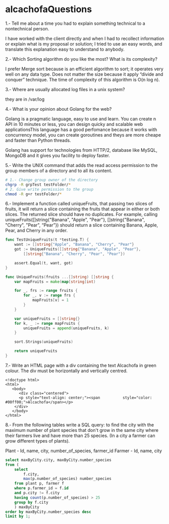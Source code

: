 # alcachofaQuestions

1.- Tell me about a time you had to explain something technical to a nontechnical
person.

I have worked with the client directly and when I had to recollect information or explain what is my proposal or solution; I tried to use an easy words, and translate this explanation easy to understand to anybody.



2.- Which Sorting algorithm do you like the most? What is its complexity?

I prefer Merge sort because is an efficient algorithm to sort; it operates very well on any data type. Does not matter the size because it apply “divide and conquer” technique. The time of complexity of this algorithm is O(n log n).


3.- Where are usually allocated log files in a unix system?

they are in /var/log


4.- What is your opinion about Golang for the web?

Golang is a pragmatic language, easy to use and learn. You can create n API in 10 minutes or less, you can design quicky and scalable web applicationsThis language has a good perfomance because it works with concurrency model, you can create goroutines and theys are more cheape and faster than Python threads.

Golang has support for technologies from HTTP/2, database like MySQL, MongoDB and it gives you facility to deploy faster.



5.- Write the UNIX command that adds the read access permission to the group
members of a directory and to all its content.


~~~bash
# 1.- Change group owner of the directory
chgrp -R grpTest testFolder/* 
# 2. Give write permission to the group
chmod -R g+r testFolder/*
  ~~~

6.- Implement a function called uniqueFruits, that passing two slices of fruits, it
will return a slice containing the fruits that appear in either or both slices. The
returned slice should have no duplicates.
For example, calling uniqueFruits([]string{"Banana", "Apple", "Pear"},
[]string{"Banana", "Cherry", "Pear", “Pear”}) should return a slice containing
Banana, Apple, Pear, and Cherry in any order.

~~~go
func TestUniqueFruits(t *testing.T) {
	want := []string{"Apple", "Banana", "Cherry", "Pear"}
	got := UniqueFruits([]string{"Banana", "Apple", "Pear"},
		[]string{"Banana", "Cherry", "Pear", "Pear"})

	assert.Equal(t, want, got)
}

func UniqueFruits(fruits ...[]string) []string {
	var mapFruits = make(map[string]int)

	for _, frs := range fruits {
		for _, v := range frs {
			mapFruits[v] = 1
		}
	}

	var uniqueFruits = []string{}
	for k, _ := range mapFruits {
		uniqueFruits = append(uniqueFruits, k)
	}

	sort.Strings(uniqueFruits)

	return uniqueFruits
}
~~~


7.- Write an HTML page with a div containing the text Alcachofa in green colour.
The div must be horizontally and vertically centred.

~~~hmtl5
<!doctype html>
<html>
   <body>
      <div class="centered">
      <p style="text-align: center;"><span          style="color:     #00ff00;">Alcachofa</span></p>
    </div>
   </body>
</html>
~~~


8.- From the following tables write a SQL query:
to find the city with the maximum number of plant species that don't grow in the same city 
where their farmers live and have more than 25 species. 
(In a city a farmer can grow different types of plants).

Plant - Id, name, city, number_of_species, farmer_id
Farmer - Id, name, city

~~~sql
select maxByCity.city, maxByCity.number_species
from (
	select
		f.city,
		max(p.number_of_species) number_species
	from plant p, farmer f
	where p.farmer_id = f.id
	and p.city != f.city 
	having count(p.number_of_species) > 25
	group by f.city
	) maxByCity
order by maxByCity.number_species desc
limit by 1;	
~~~

